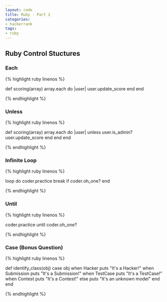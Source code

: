 ```yaml
---
layout: code
title: Ruby - Part 2
categories: 
- hackerrank
tags:
- ruby
---
```

## Ruby Control Stuctures

### Each
{% highlight ruby linenos %}

def scoring(array)
    array.each do |user|
        user.update_score
    end
end

{% endhighlight %}

### Unless
{% highlight ruby linenos %}

def scoring(array)
    array.each do |user|
        unless user.is_admin?
            user.update_score
        end
    end
end

{% endhighlight %}

<!--break-->

### Infinite Loop
{% highlight ruby linenos %}

loop do
    coder.practice
    break if coder.oh_one?
end

{% endhighlight %}

### Until
{% highlight ruby linenos %}

coder.practice until coder.oh_one?

{% endhighlight %}

### Case (Bonus Question)
{% highlight ruby linenos %}

def identify_class(obj)
    case obj
    when Hacker
        puts "It's a Hacker!"
    when Submission
        puts "It's a Submission!"
    when TestCase
        puts "It's a TestCase!"
    when Contest
        puts "It's a Contest!"
    else
        puts "It's an unknown model"
    end
end

{% endhighlight %}